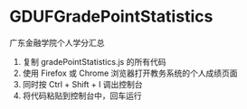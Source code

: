 # GDUFGradePointStatistics
广东金融学院个人学分汇总

1. 复制 gradePointStatistics.js 的所有代码
2. 使用 Firefox 或 Chrome 浏览器打开教务系统的个人成绩页面
3. 同时按 Ctrl + Shift + I 调出控制台
4. 将代码粘贴到控制台中，回车运行
